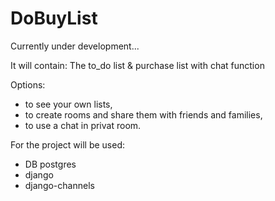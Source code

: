 # DoBuyList
Currently under development...

It will contain:
The to_do list &amp; purchase list with chat function

Options:
- to see your own lists, 
- to create rooms and share them with friends and families,
- to use a chat in privat room.

For the project will be used:
- DB postgres
- django
- django-channels
